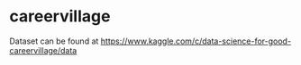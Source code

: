 # careervillage

Dataset can be found at https://www.kaggle.com/c/data-science-for-good-careervillage/data
